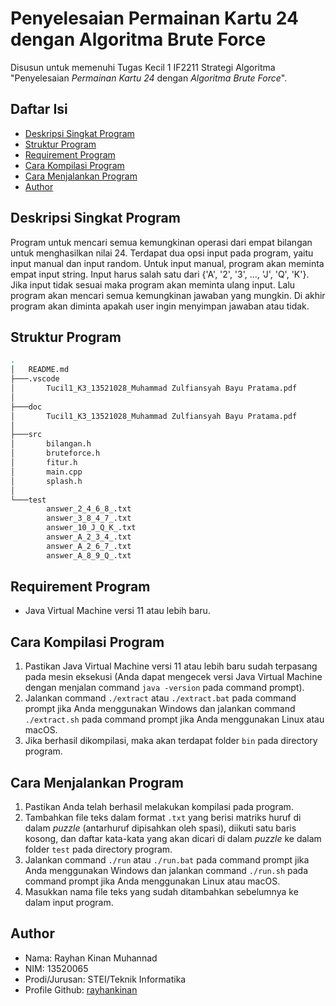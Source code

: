 # Penyelesaian Permainan Kartu 24 dengan Algoritma Brute Force
Disusun untuk memenuhi Tugas Kecil 1 IF2211 Strategi Algoritma "Penyelesaian *Permainan Kartu 24* dengan *Algoritma Brute Force*".

## Daftar Isi
* [Deskripsi Singkat Program](#deskripsi-singkat-program)
* [Struktur Program](#struktur-program)
* [Requirement Program](#struktur-program)
* [Cara Kompilasi Program](#cara-kompilasi-program)
* [Cara Menjalankan Program](#cara-menjalankan-program)
* [Author](#author)

## Deskripsi Singkat Program
Program untuk mencari semua kemungkinan operasi dari empat bilangan untuk menghasilkan nilai 24. Terdapat dua opsi input pada program, yaitu input manual dan input random. Untuk input manual, program akan meminta empat input string. Input harus salah satu dari {'A', '2', '3', ..., 'J', 'Q', 'K'}. Jika input tidak sesuai maka program akan meminta ulang input. Lalu program akan mencari semua kemungkinan jawaban yang mungkin. Di akhir program akan diminta apakah user ingin menyimpan jawaban atau tidak.

## Struktur Program
```bash
.
│   README.md
├───.vscode
│       Tucil1_K3_13521028_Muhammad Zulfiansyah Bayu Pratama.pdf
│
├───doc
│       Tucil1_K3_13521028_Muhammad Zulfiansyah Bayu Pratama.pdf
│       
├───src
│       bilangan.h
│       bruteforce.h
│       fitur.h
│       main.cpp
│       splash.h
│
└───test
        answer_2_4_6_8_.txt
        answer_3_8_4_7_.txt
        answer_10_J_Q_K_.txt
        answer_A_2_3_4_.txt
        answer_A_2_6_7_.txt
        answer_A_8_9_Q_.txt
```

## Requirement Program
* Java Virtual Machine versi 11 atau lebih baru.

## Cara Kompilasi Program
1. Pastikan Java Virtual Machine versi 11 atau lebih baru sudah terpasang pada mesin eksekusi (Anda dapat mengecek versi Java Virtual Machine dengan menjalan command `java -version` pada command prompt).
2. Jalankan command `./extract` atau `./extract.bat` pada command prompt jika Anda menggunakan Windows dan jalankan command `./extract.sh` pada command prompt jika Anda menggunakan Linux atau macOS.
3. Jika berhasil dikompilasi, maka akan terdapat folder `bin` pada directory program.

## Cara Menjalankan Program
1. Pastikan Anda telah berhasil melakukan kompilasi pada program.
2. Tambahkan file teks dalam format `.txt` yang berisi matriks huruf di dalam *puzzle* (antarhuruf dipisahkan oleh spasi), diikuti satu baris kosong, dan daftar kata-kata yang akan dicari di dalam *puzzle* ke dalam folder `test` pada directory program.
3. Jalankan command `./run` atau `./run.bat` pada command prompt jika Anda menggunakan Windows dan jalankan command `./run.sh` pada command prompt jika Anda menggunakan Linux atau macOS.
4. Masukkan nama file teks yang sudah ditambahkan sebelumnya ke dalam input program.

## Author
* Nama: Rayhan Kinan Muhannad
* NIM: 13520065
* Prodi/Jurusan: STEI/Teknik Informatika
* Profile Github: [rayhankinan](https://github.com/rayhankinan)